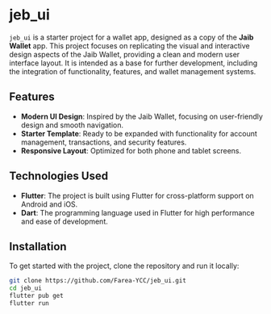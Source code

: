 # jeb_ui

`jeb_ui` is a starter project for a wallet app, designed as a copy of the **Jaib Wallet** app. This project focuses on replicating the visual and interactive design aspects of the Jaib Wallet, providing a clean and modern user interface layout. It is intended as a base for further development, including the integration of functionality, features, and wallet management systems.

## Features

- **Modern UI Design**: Inspired by the Jaib Wallet, focusing on user-friendly design and smooth navigation.
- **Starter Template**: Ready to be expanded with functionality for account management, transactions, and security features.
- **Responsive Layout**: Optimized for both phone and tablet screens.

## Technologies Used

- **Flutter**: The project is built using Flutter for cross-platform support on Android and iOS.
- **Dart**: The programming language used in Flutter for high performance and ease of development.

## Installation

To get started with the project, clone the repository and run it locally:

```bash
git clone https://github.com/Farea-YCC/jeb_ui.git
cd jeb_ui
flutter pub get
flutter run
